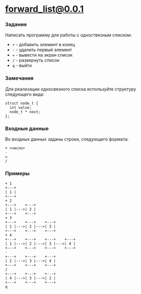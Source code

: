# forward_list@0.0.1

### Задание
Написать программу для работы с одноствязным списком:
- `+` - добавить элемент в конец
- `-` - удалить первый элемент
- `=` - вывести на экран список
- `/` - развернуть список
- `q` - выйти

### Замечания
Для реализации односвязного списка используйте структуру следующего вида:
```
struct node_t {
  int value;
  node_t * next;
};
```

### Входные данные
Во входных данных заданы строки, следующего формата:
```
+ <число>
-
=
/
```

### Примеры
```
+ 1
+---+
| 1 |
+---+
+ 2
+---+    +---+
| 1 |--->| 2 |
+---+    +---+
+ 3
+---+    +---+    +---+
| 1 |--->| 2 |--->| 3 |
+---+    +---+    +---+
+ 4
+---+    +---+    +---+    +---+
| 1 |--->| 2 |--->| 3 |--->| 4 |
+---+    +---+    +---+    +---+
-
+---+    +---+    +---+
| 2 |--->| 3 |--->| 4 |
+---+    +---+    +---+
/
+---+    +---+    +---+
| 4 |--->| 3 |--->| 2 |
+---+    +---+    +---+
q
```
